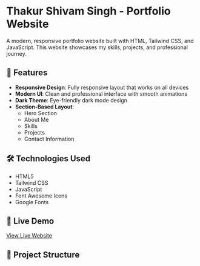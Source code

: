 # Thakur Shivam Singh - Portfolio Website

A modern, responsive portfolio website built with HTML, Tailwind CSS, and JavaScript. This website showcases my skills, projects, and professional journey.

## 🌟 Features

- **Responsive Design**: Fully responsive layout that works on all devices
- **Modern UI**: Clean and professional interface with smooth animations
- **Dark Theme**: Eye-friendly dark mode design
- **Section-Based Layout**:
  - Hero Section
  - About Me
  - Skills
  - Projects
  - Contact Information

## 🛠️ Technologies Used

- HTML5
- Tailwind CSS
- JavaScript
- Font Awesome Icons
- Google Fonts

## 🚀 Live Demo

[View Live Website](#) <!-- Add your deployed website link here -->

## 📂 Project Structure 